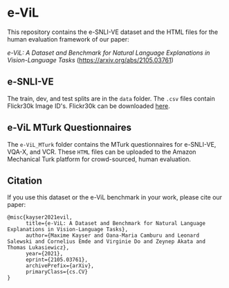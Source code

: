 # e-ViL

This repository contains the e-SNLI-VE dataset and the HTML files for the human evaluation framework of our paper: 

*e-ViL: A Dataset and Benchmark for Natural Language Explanations in Vision-Language Tasks* (https://arxiv.org/abs/2105.03761)

## e-SNLI-VE

The train, dev, and test splits are in the `data` folder. The `.csv` files contain Flickr30k Image ID's. Flickr30k can be downloaded [here](https://www.kaggle.com/hsankesara/flickr-image-dataset).

## e-ViL MTurk Questionnaires

The `e-ViL_MTurk` folder contains the MTurk questionnaires for e-SNLI-VE, VQA-X, and VCR. These `HTML` files can be uploaded to the Amazon Mechanical Turk platform for crowd-sourced, human evaluation.

## Citation

If you use this dataset or the e-ViL benchmark in your work, please cite our paper:

```
@misc{kayser2021evil,
      title={e-ViL: A Dataset and Benchmark for Natural Language Explanations in Vision-Language Tasks}, 
      author={Maxime Kayser and Oana-Maria Camburu and Leonard Salewski and Cornelius Emde and Virginie Do and Zeynep Akata and Thomas Lukasiewicz},
      year={2021},
      eprint={2105.03761},
      archivePrefix={arXiv},
      primaryClass={cs.CV}
}
```




